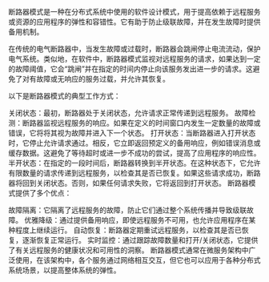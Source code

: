 断路器模式是一种在分布式系统中使用的软件设计模式，用于提高依赖于远程服务或资源的应用程序的弹性和容错性。它有助于防止级联故障，并在发生故障时提供备用机制。

在传统的电气断路器中，当发生故障或过载时，断路器会跳闸停止电流流动，保护电气系统。类似地，在软件中，断路器模式监视对远程服务的请求，如果达到一定的故障阈值，它会“跳闸”并在指定的时间内停止向该服务发出进一步的请求。这避免了对有故障或无响应的服务过载，并允许其恢复。

以下是断路器模式的典型工作方式：

关闭状态：最初，断路器处于关闭状态，允许请求正常传递到远程服务。
故障检测：断路器监视远程服务的响应。如果在定义的时间窗口内发生一定数量的故障或错误，它将将其视为故障并进入下一个状态。
打开状态：当断路器进入打开状态时，它停止允许请求通过。相反，它立即返回预定义的备用响应，例如错误消息或缓存数据。这避免了等待超时或进一步不成功的尝试，提高了应用程序的响应性。
半开状态：在指定的一段时间后，断路器转换到半开状态。在这种状态下，它允许有限数量的请求传递到远程服务，以检查其是否已恢复。如果这些请求成功，断路器将回到关闭状态。否则，如果任何请求失败，它将返回到打开状态。
断路器模式提供了多个优点：

故障隔离：它隔离了远程服务的故障，防止它们通过整个系统传播并导致级联故障。
优雅降级：通过提供备用响应，即使远程服务不可用，也允许应用程序在某种程度上继续运行。
自动恢复：断路器定期重试远程服务，以检查其是否已恢复，逐渐恢复正常运行。
实时监控：通过跟踪故障数量和打开/关闭状态，它提供了有关远程服务的健康状况和可用性的洞察。
断路器模式通常在微服务架构中广泛使用，在该架构中，各个服务通过网络相互交互，但它也可以应用于各种分布式系统场景，以提高整体系统的弹性。
